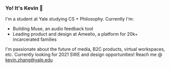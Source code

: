 ### Yo! It's Kevin 👋

I'm a student at Yale studying CS + Philosophy. Currently I'm:

- Building Muse, an audio feedback tool 
- Leading product and design at Ameelio, a platform for 20k+ incarcerated families

I'm passionate about the future of media, B2C products, virtual workspaces, etc.
Currently looking for 2021 SWE and design opportunities! Reach me @ kevin.zhang@yale.edu
